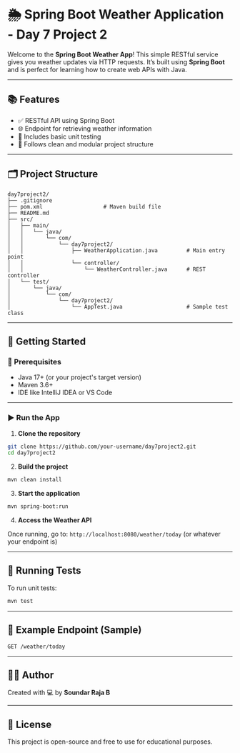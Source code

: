 # 🌦️ Spring Boot Weather Application - Day 7 Project 2

Welcome to the **Spring Boot Weather App**! This simple RESTful service gives you weather updates via HTTP requests. It’s built using **Spring Boot** and is perfect for learning how to create web APIs with Java.

---

## 📚 Features

* ✅ RESTful API using Spring Boot
* 🌐 Endpoint for retrieving weather information
* 🧲 Includes basic unit testing
* 🚠 Follows clean and modular project structure

---

## 🗂️ Project Structure

```
day7project2/
├── .gitignore
├── pom.xml                   # Maven build file
├── README.md
├── src/
│   ├── main/
│   │   └── java/
│   │       └── com/
│   │           └── day7project2/
│   │               ├── WeatherApplication.java         # Main entry point
│   │               └── controller/
│   │                   └── WeatherController.java      # REST controller
│   └── test/
│       └── java/
│           └── com/
│               └── day7project2/
│                   └── AppTest.java                    # Sample test class
```

---

## 🚀 Getting Started

### 🔧 Prerequisites

* Java 17+ (or your project's target version)
* Maven 3.6+
* IDE like IntelliJ IDEA or VS Code

---

### ▶️ Run the App

1. **Clone the repository**

```bash
git clone https://github.com/your-username/day7project2.git
cd day7project2
```

2. **Build the project**

```bash
mvn clean install
```

3. **Start the application**

```bash
mvn spring-boot:run
```

4. **Access the Weather API**

Once running, go to:
`http://localhost:8080/weather/today`
(or whatever your endpoint is)

---

## 🧪 Running Tests

To run unit tests:

```bash
mvn test
```

---

## 🛌 Example Endpoint (Sample)

```http
GET /weather/today
```

---

## 🙋‍♂️ Author

Created with 💻 by **Soundar Raja B**

---

## 📌 License

This project is open-source and free to use for educational purposes.
